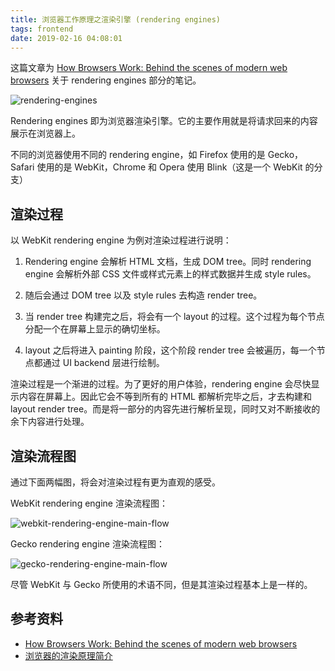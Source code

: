 ```yaml
---
title: 浏览器工作原理之渲染引擎 (rendering engines)
tags: frontend
date: 2019-02-16 04:08:01
---
```



这篇文章为 [How Browsers Work: Behind the scenes of modern web browsers](https://www.html5rocks.com/en/tutorials/internals/howbrowserswork/) 关于 rendering engines 部分的笔记。

![rendering-engines](https://user-images.githubusercontent.com/26449894/52899771-b9468d00-3228-11e9-8c53-6cb68cff1562.png)

Rendering engines 即为浏览器渲染引擎。它的主要作用就是将请求回来的内容展示在浏览器上。

不同的浏览器使用不同的 rendering engine，如 Firefox 使用的是 Gecko，Safari 使用的是 WebKit，Chrome 和 Opera 使用 Blink（这是一个 WebKit 的分支）

## 渲染过程

以 WebKit rendering engine 为例对渲染过程进行说明：

1. Rendering engine 会解析 HTML 文档，生成 DOM tree。同时 rendering engine 会解析外部 CSS 文件或样式元素上的样式数据并生成 style rules。

1. 随后会通过 DOM tree 以及 style rules 去构造 render tree。

1. 当 render tree 构建完之后，将会有一个 layout 的过程。这个过程为每个节点分配一个在屏幕上显示的确切坐标。

1. layout 之后将进入 painting 阶段，这个阶段 render tree 会被遍历，每一个节点都通过 UI backend 层进行绘制。

渲染过程是一个渐进的过程。为了更好的用户体验，rendering engine 会尽快显示内容在屏幕上。因此它会不等到所有的 HTML 都解析完毕之后，才去构建和 layout render tree。而是将一部分的内容先进行解析呈现，同时又对不断接收的余下内容进行处理。

## 渲染流程图

通过下面两幅图，将会对渲染过程有更为直观的感受。

WebKit rendering engine 渲染流程图：

![webkit-rendering-engine-main-flow](https://user-images.githubusercontent.com/26449894/52899786-e5620e00-3228-11e9-97db-8b755e3772b9.png)

Gecko rendering engine 渲染流程图：

![gecko-rendering-engine-main-flow](https://user-images.githubusercontent.com/26449894/52899792-f579ed80-3228-11e9-9f09-faa9fdfc53c2.jpg)

尽管 WebKit 与 Gecko 所使用的术语不同，但是其渲染过程基本上是一样的。

## 参考资料

- [How Browsers Work: Behind the scenes of modern web browsers](https://www.html5rocks.com/en/tutorials/internals/howbrowserswork/#The_rendering_engine)
- [浏览器的渲染原理简介](https://coolshell.cn/articles/9666.html)

